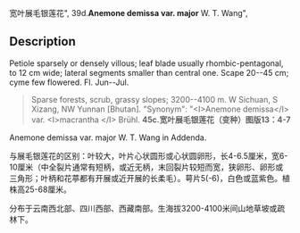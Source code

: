 宽叶展毛银莲花",
39d.**Anemone demissa var. major** W. T. Wang",

## Description
Petiole sparsely or densely villous; leaf blade usually rhombic-pentagonal, to 12 cm wide; lateral segments smaller than central one. Scape 20--45 cm; cyme few flowered. Fl. Jun--Jul.

> Sparse forests, scrub, grassy slopes; 3200--4100 m. W Sichuan, S Xizang, NW Yunnan [Bhutan].
  "Synonym": "&lt;I&gt;Anemone demissa&lt;/I&gt; var. &lt;I&gt;macrantha &lt;/I&gt; Brühl.
**45c.宽叶展毛银莲花（变种）图版13：4-7**

Anemone demissa var. major W. T. Wang in Addenda.

与展毛银莲花的区别：叶较大，叶片心状圆形或心状圆卵形，长4-6.5厘米，宽6-10厘米（中全裂片通常有短柄，或近无柄，末回裂片较短而宽，狭卵形、卵形或三角形；叶柄和花葶都有开展或近开展的长柔毛）。萼片5(-6)，白色或蓝紫色。植株高25-68厘米。

分布于云南西北部、四川西部、西藏南部。生海拔3200-4100米间山地草坡或疏林下。
